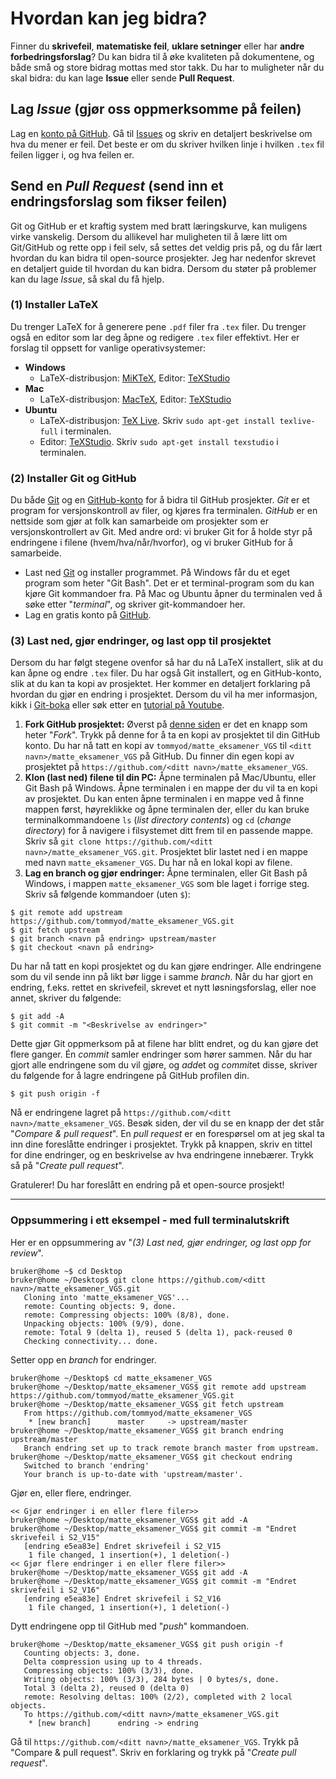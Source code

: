 # Hvordan kan jeg bidra?
Finner du **skrivefeil**, **matematiske feil**, **uklare setninger** eller har **andre forbedringsforslag**? 
Du kan bidra til å øke kvaliteten på dokumentene, og både små og store bidrag mottas med stor takk. 
Du har to muligheter når du skal bidra: du kan lage **Issue** eller sende **Pull Request**.

## Lag *Issue* (gjør oss oppmerksomme på feilen)
Lag en [konto på GitHub](https://github.com/join). Gå til [Issues](https://github.com/tommyod/matte_eksamener_VGS/issues) og skriv en detaljert beskrivelse om hva du mener er feil. 
Det beste er om du skriver hvilken linje i hvilken `.tex` fil feilen ligger i, og hva feilen er.

## Send en *Pull Request* (send inn et endringsforslag som fikser feilen)
Git og GitHub er et kraftig system med bratt læringskurve, kan muligens virke vanskelig. 
Dersom du allikevel har muligheten til å lære litt om Git/GitHub og rette opp i feil selv, så settes det veldig pris på, og du får lært hvordan du kan bidra til open-source prosjekter.
Jeg har nedenfor skrevet en detaljert guide til hvordan du kan bidra. 
Dersom du støter på problemer kan du lage *Issue*, så skal du få hjelp.

### (1) Installer LaTeX
Du trenger LaTeX for å generere pene `.pdf` filer fra `.tex` filer. 
Du trenger også en editor som lar deg åpne og redigere `.tex` filer effektivt.
Her er forslag til oppsett for vanlige operativsystemer:

- **Windows**
  * LaTeX-distribusjon: [MiKTeX](https://miktex.org/), Editor: [TeXStudio](http://texstudio.sourceforge.net/)
- **Mac**
  * LaTeX-distribusjon: [MacTeX](https://tug.org/mactex/mactex-download.html), Editor: [TeXStudio](http://texstudio.sourceforge.net/)
- **Ubuntu**
  * LaTeX-distribusjon: [TeX Live](https://tug.org/texlive/). Skriv `sudo apt-get install texlive-full` i terminalen.
  * Editor: [TeXStudio](http://texstudio.sourceforge.net/). Skriv `sudo apt-get install texstudio` i terminalen.
  
### (2) Installer Git og GitHub
Du både [Git](https://git-scm.com/downloads) og en [GitHub-konto](https://github.com/join) for å bidra til GitHub prosjekter. 
*Git* er et program for versjonskontroll av filer, og kjøres fra terminalen. 
*GitHub* er en nettside som gjør at folk kan samarbeide om prosjekter som er versjonskontrollert av Git. 
Med andre ord: vi bruker Git for å holde styr på endringene i filene (hvem/hva/når/hvorfor), og vi bruker GitHub for å samarbeide.

* Last ned [Git](https://git-scm.com/downloads) og installer programmet. 
  På Windows får du et eget program som heter "Git Bash". 
  Det er et terminal-program som du kan kjøre Git kommandoer fra. 
  På Mac og Ubuntu åpner du terminalen ved å søke etter "*terminal*", og skriver git-kommandoer her.
* Lag en gratis konto på [GitHub](https://github.com/join).

### (3) Last ned, gjør endringer, og last opp til prosjektet
Dersom du har følgt stegene ovenfor så har du nå LaTeX installert, slik at du kan åpne og endre `.tex` filer. 
Du har også Git installert, og en GitHub-konto, slik at du kan ta kopi av prosjektet. 
Her kommer en detaljert forklaring på hvordan du gjør en endring i prosjektet.
Dersom du vil ha mer informasjon, kikk i [Git-boka](https://git-scm.com/book/en/v2) eller søk etter en [tutorial på Youtube](https://www.youtube.com/results?search_query=github+tutorial+contributing).

1. **Fork GitHub prosjektet:** 
  Øverst på [denne siden](https://github.com/tommyod/matte_eksamener_VGS) er det en knapp som heter "*Fork*". 
  Trykk på denne for å ta en kopi av prosjektet til din GitHub konto. 
  Du har nå tatt en kopi av `tommyod/matte_eksamener_VGS` til `<ditt navn>/matte_eksamener_VGS` på GitHub. 
  Du finner din egen kopi av prosjektet på `https://github.com/<ditt navn>/matte_eksamener_VGS`.
2. **Klon (last ned) filene til din PC:** 
  Åpne terminalen på Mac/Ubuntu, eller Git Bash på Windows.
  Åpne terminalen i en mappe der du vil ta en kopi av prosjektet. 
  Du kan enten åpne terminalen i en mappe ved å finne mappen først, høyreklikke og åpne terminalen der, eller du kan bruke terminalkommandoene `ls` (*list directory contents*) og `cd` (*change directory*) for å navigere i filsystemet ditt frem til en passende mappe. 
  Skriv så `git clone https://github.com/<ditt navn>/matte_eksamener_VGS.git`. 
  Prosjektet blir lastet ned i en mappe med navn `matte_eksamener_VGS`. 
  Du har nå en lokal kopi av filene.
3. **Lag en branch og gjør endringer:** 
  Åpne terminalen, eller Git Bash på Windows, i mappen `matte_eksamener_VGS` som ble laget i forrige steg. 
  Skriv så følgende kommandoer (uten `$`):
  ```
  $ git remote add upstream https://github.com/tommyod/matte_eksamener_VGS.git
  $ git fetch upstream
  $ git branch <navn på endring> upstream/master
  $ git checkout <navn på endring>
  ```
Du har nå tatt en kopi prosjektet og du kan gjøre endringer. 
Alle endringene som du vil sende inn på likt bør ligge i samme *branch*. 
Når du har gjort en endring, f.eks. rettet en skrivefeil, skrevet et nytt løsningsforslag, eller noe annet, skriver du følgende:
```
$ git add -A
$ git commit -m "<Beskrivelse av endringer>"
```
Dette gjør Git oppmerksom på at filene har blitt endret, og du kan gjøre det flere ganger. 
Én *commit* samler endringer som hører sammen. 
Når du har gjort alle endringene som du vil gjøre, og *add*et og *commit*et disse, skriver du følgende for å lagre endringene på GitHub profilen din.
```
$ git push origin -f
```
Nå er endringene lagret på `https://github.com/<ditt navn>/matte_eksamener_VGS`. 
Besøk siden, der vil du se en knapp der det står "*Compare & pull request*". 
En *pull request* er en forespørsel om at jeg skal ta inn dine foreslåtte endringer i prosjektet. 
Trykk på knappen, skriv en tittel for dine endringer, og en beskrivelse av hva endringene innebærer. 
Trykk så på "*Create pull request*". 

Gratulerer! 
Du har foreslått en endring på et open-source prosjekt!

------------------------------------------------

### Oppsummering i ett eksempel - med full terminalutskrift

Her er en oppsummering av "*(3) Last ned, gjør endringer, og last opp for review*".
```
bruker@home ~$ cd Desktop
bruker@home ~/Desktop$ git clone https://github.com/<ditt navn>/matte_eksamener_VGS.git
   Cloning into 'matte_eksamener_VGS'...
   remote: Counting objects: 9, done.
   remote: Compressing objects: 100% (8/8), done.
   Unpacking objects: 100% (9/9), done.
   remote: Total 9 (delta 1), reused 5 (delta 1), pack-reused 0
   Checking connectivity... done.
```
Setter opp en *branch* for endringer.
```
bruker@home ~/Desktop$ cd matte_eksamener_VGS                                  
bruker@home ~/Desktop/matte_eksamener_VGS$ git remote add upstream https://github.com/tommyod/matte_eksamener_VGS.git
bruker@home ~/Desktop/matte_eksamener_VGS$ git fetch upstream
   From https://github.com/tommyod/matte_eksamener_VGS
    * [new branch]      master     -> upstream/master
bruker@home ~/Desktop/matte_eksamener_VGS$ git branch endring upstream/master
   Branch endring set up to track remote branch master from upstream.
bruker@home ~/Desktop/matte_eksamener_VGS$ git checkout endring
   Switched to branch 'endring'
   Your branch is up-to-date with 'upstream/master'.
```
Gjør en, eller flere, endringer.
```
<< Gjør endringer i en eller flere filer>>
bruker@home ~/Desktop/matte_eksamener_VGS$ git add -A                   
bruker@home ~/Desktop/matte_eksamener_VGS$ git commit -m "Endret skrivefeil i S2_V15"
   [endring e5ea83e] Endret skrivefeil i S2_V15
    1 file changed, 1 insertion(+), 1 deletion(-)
<< Gjør flere endringer i en eller flere filer>>
bruker@home ~/Desktop/matte_eksamener_VGS$ git add -A                   
bruker@home ~/Desktop/matte_eksamener_VGS$ git commit -m "Endret skrivefeil i S2_V16"
   [endring e5ea83e] Endret skrivefeil i S2_V16
    1 file changed, 1 insertion(+), 1 deletion(-)
```
Dytt endringene opp til GitHub med "*push*" kommandoen.
```
bruker@home ~/Desktop/matte_eksamener_VGS$ git push origin -f              
   Counting objects: 3, done.
   Delta compression using up to 4 threads.
   Compressing objects: 100% (3/3), done.
   Writing objects: 100% (3/3), 284 bytes | 0 bytes/s, done.
   Total 3 (delta 2), reused 0 (delta 0)
   remote: Resolving deltas: 100% (2/2), completed with 2 local objects.
   To https://github.com/<ditt navn>/matte_eksamener_VGS.git
    * [new branch]      endring -> endring            
```
Gå til `https://github.com/<ditt navn>/matte_eksamener_VGS`. 
Trykk på "Compare & pull request". 
Skriv en forklaring og trykk på "*Create pull request*".
